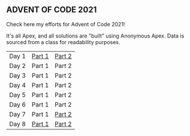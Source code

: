 ## ADVENT  OF  CODE  2021

Check here my efforts for Advent of Code 2021!

It's all Apex, and all solutions are "built" using Anonymous Apex. Data is sourced from a class for readability purposes.

|   |   |   |
|---|---|---|
Day 1 | [Part 1](https://github.com/westerforce/aoc21/blob/master/scripts/AOC_21_Day1_Part1.apex) | [Part 2](https://github.com/westerforce/aoc21/blob/master/scripts/AOC_21_Day1_Part2.apex)
Day 2 | Part 1 | Part 2
Day 3 | Part 1 | Part 2
Day 4 | Part 1 | Part 2
Day 5 | Part 1 | Part 2
Day 6 | Part 1 | Part 2
Day 7 | Part 1 | [Part 2](https://github.com/westerforce/aoc21/blob/master/scripts/AOC_21_Day7_Part2.apex)
Day 8 | [Part 1](https://github.com/westerforce/aoc21/blob/master/scripts/AOC_21_Day8_Part1.apex) | [Part 2](https://github.com/westerforce/aoc21/blob/master/scripts/AOC_21_Day8_Part2.apex)
